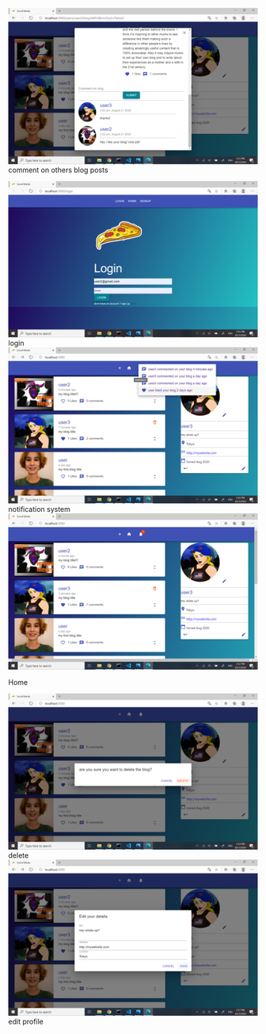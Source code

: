 ![ScreenShot](/screenshots/num1.png)
comment on others blog posts



![ScreenShot](/screenshots/num2.png)
login
![ScreenShot](/screenshots/num5.png)
notification system
![ScreenShot](/screenshots/num3.png)

Home 



![ScreenShot](/screenshots/num4.png)
delete
![ScreenShot](/screenshots/num6.png)
edit profile

